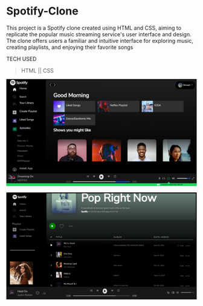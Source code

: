 # Spotify-Clone
This project is a Spotify clone created using HTML and CSS, aiming to replicate the popular music streaming service's user interface and design. The clone offers users a familiar and intuitive interface for exploring music, creating playlists, and enjoying their favorite songs

  TECH USED
> HTML ||
> CSS

![image](https://raw.githubusercontent.com/ShivamScripts/Spotify_clone/master/image.png)

![image](https://raw.githubusercontent.com/ShivamScripts/Spotify_clone/master/Assests/playlist.png)
